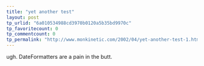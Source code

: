 ```yaml
---
title: "yet another test"
layout: post
tp_urlid: "6a010534988cd3970b0120a5b35bd9970c"
tp_favoritecount: 0
tp_commentcount: 0
tp_permalink: "http://www.monkinetic.com/2002/04/yet-another-test-1.html"
---
```

ugh. DateFormatters are a pain in the butt.
